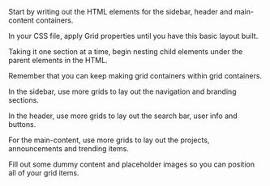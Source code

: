 Start by writing out the HTML elements for the sidebar, header and main-content containers.

In your CSS file, apply Grid properties until you have this basic layout built.

Taking it one section at a time, begin nesting child elements under the parent elements in the HTML.

Remember that you can keep making grid containers within grid containers.

In the sidebar, use more grids to lay out the navigation and branding sections.

In the header, use more grids to lay out the search bar, user info and buttons.

For the main-content, use more grids to lay out the projects, announcements and trending items.

Fill out some dummy content and placeholder images so you can position all of your grid items.
